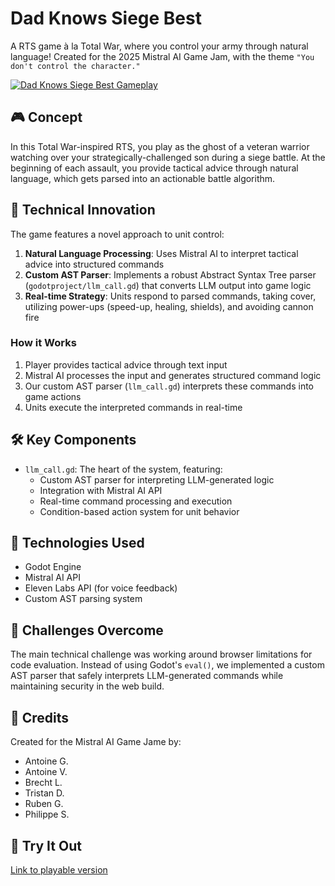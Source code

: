 # Dad Knows Siege Best

A RTS game à la Total War, where you control your army through natural language! Created for the 2025 Mistral AI Game Jam, with the theme `"You don't control the character."`

[![Dad Knows Siege Best Gameplay](https://img.youtube.com/vi/PJQktaTWGQM/0.jpg)](https://www.youtube.com/watch?v=PJQktaTWGQM)


## 🎮 Concept

In this Total War-inspired RTS, you play as the ghost of a veteran warrior watching over your strategically-challenged son during a siege battle. At the beginning of each assault, you provide tactical advice through natural language, which gets parsed into an actionable battle algorithm.

## 🔧 Technical Innovation

The game features a novel approach to unit control:

1. **Natural Language Processing**: Uses Mistral AI to interpret tactical advice into structured commands
2. **Custom AST Parser**: Implements a robust Abstract Syntax Tree parser (`godotproject/llm_call.gd`) that converts LLM output into game logic
3. **Real-time Strategy**: Units respond to parsed commands, taking cover, utilizing power-ups (speed-up, healing, shields), and avoiding cannon fire

### How it Works

1. Player provides tactical advice through text input
2. Mistral AI processes the input and generates structured command logic
3. Our custom AST parser (`llm_call.gd`) interprets these commands into game actions
4. Units execute the interpreted commands in real-time

## 🛠️ Key Components

- `llm_call.gd`: The heart of the system, featuring:
  - Custom AST parser for interpreting LLM-generated logic
  - Integration with Mistral AI API
  - Real-time command processing and execution
  - Condition-based action system for unit behavior

## 🚀 Technologies Used

- Godot Engine
- Mistral AI API
- Eleven Labs API (for voice feedback)
- Custom AST parsing system

## 🎯 Challenges Overcome

The main technical challenge was working around browser limitations for code evaluation. Instead of using Godot's `eval()`, we implemented a custom AST parser that safely interprets LLM-generated commands while maintaining security in the web build.

## 🎨 Credits

Created for the Mistral AI Game Jame by:
- Antoine G.
- Antoine V.
- Brecht L.
- Tristan D.
- Ruben G.
- Philippe S.

## 🔗 Try It Out

[Link to playable version](https://huggingface.co/spaces/Mistral-AI-Game-Jam/equipe-11-2/tree/main)
